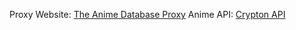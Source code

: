 Proxy Website: [The Anime Database Proxy](https://theanimedbproxy.vercel.app/)
Anime API: [Crypton API](https://crypton-api.vercel.app/)